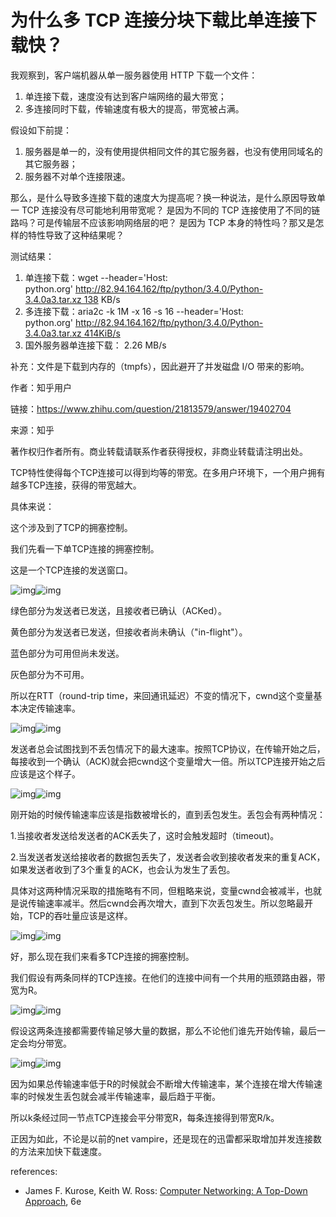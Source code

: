 # 为什么多 TCP 连接分块下载比单连接下载快？

我观察到，客户端机器从单一服务器使用 HTTP 下载一个文件：
1. 单连接下载，速度没有达到客户端网络的最大带宽；
2. 多连接同时下载，传输速度有极大的提高，带宽被占满。

假设如下前提：
1. 服务器是单一的，没有使用提供相同文件的其它服务器，也没有使用同域名的其它服务器；
2. 服务器不对单个连接限速。

那么，是什么导致多连接下载的速度大为提高呢？换一种说法，是什么原因导致单一 TCP 连接没有尽可能地利用带宽呢？
是因为不同的 TCP 连接使用了不同的链路吗？可是传输层不应该影响网络层的吧？
是因为 TCP 本身的特性吗？那又是怎样的特性导致了这种结果呢？

测试结果：
1. 单连接下载：wget --header='Host: python.org' http://82.94.164.162/ftp/python/3.4.0/Python-3.4.0a3.tar.xz 138 KB/s
2. 多连接下载：aria2c -k 1M -x 16 -s 16 --header='Host: python.org' http://82.94.164.162/ftp/python/3.4.0/Python-3.4.0a3.tar.xz 414KiB/s
3. 国外服务器单连接下载： 2.26 MB/s

补充：文件是下载到内存的（tmpfs），因此避开了并发磁盘 I/O 带来的影响。



作者：知乎用户

链接：https://www.zhihu.com/question/21813579/answer/19402704

来源：知乎

著作权归作者所有。商业转载请联系作者获得授权，非商业转载请注明出处。

TCP特性使得每个TCP连接可以得到均等的带宽。在多用户环境下，一个用户拥有越多TCP连接，获得的带宽越大。

具体来说：

这个涉及到了TCP的拥塞控制。

我们先看一下单TCP连接的拥塞控制。

这是一个TCP连接的发送窗口。

![img](https://pic3.zhimg.com/50/ac38d18e3cd9c7941bbd753fe37bbbba_hd.jpg)![img](https://pic3.zhimg.com/80/ac38d18e3cd9c7941bbd753fe37bbbba_hd.jpg)

绿色部分为发送者已发送，且接收者已确认（ACKed）。

黄色部分为发送者已发送，但接收者尚未确认（"in-flight"）。

蓝色部分为可用但尚未发送。

灰色部分为不可用。



所以在RTT（round-trip time，来回通讯延迟）不变的情况下，cwnd这个变量基本决定传输速率。

![img](https://pic1.zhimg.com/50/382de3cc7379025d169f7e3264368252_hd.jpg)![img](https://pic1.zhimg.com/80/382de3cc7379025d169f7e3264368252_hd.jpg)

发送者总会试图找到不丢包情况下的最大速率。按照TCP协议，在传输开始之后，每接收到一个确认（ACK)就会把cwnd这个变量增大一倍。所以TCP连接开始之后应该是这个样子。

![img](https://pic1.zhimg.com/50/d6eceab08d6e7e33b62f918502c2558d_hd.jpg)![img](https://pic1.zhimg.com/80/d6eceab08d6e7e33b62f918502c2558d_hd.jpg)

刚开始的时候传输速率应该是指数被增长的，直到丢包发生。丢包会有两种情况：

1.当接收者发送给发送者的ACK丢失了，这时会触发超时（timeout)。

2.当发送者发送给接收者的数据包丢失了，发送者会收到接收者发来的重复ACK，如果发送者收到了3个重复的ACK，也会认为发生了丢包。



具体对这两种情况采取的措施略有不同，但粗略来说，变量cwnd会被减半，也就是说传输速率减半。然后cwnd会再次增大，直到下次丢包发生。所以忽略最开始，TCP的吞吐量应该是这样。

![img](https://pic4.zhimg.com/50/931df6c47759a69e63cfd37c82594b21_hd.jpg)![img](https://pic4.zhimg.com/80/931df6c47759a69e63cfd37c82594b21_hd.jpg)

好，那么现在我们来看多TCP连接的拥塞控制。

我们假设有两条同样的TCP连接。在他们的连接中间有一个共用的瓶颈路由器，带宽为R。

![img](https://pic2.zhimg.com/50/91b2492e537591557e5009f814aefef2_hd.jpg)![img](https://pic2.zhimg.com/80/91b2492e537591557e5009f814aefef2_hd.jpg)

假设这两条连接都需要传输足够大量的数据，那么不论他们谁先开始传输，最后一定会均分带宽。

![img](https://pic1.zhimg.com/50/6dab723d3bbdffb03c748a1b69bba2df_hd.jpg)![img](https://pic1.zhimg.com/80/6dab723d3bbdffb03c748a1b69bba2df_hd.jpg)

因为如果总传输速率低于R的时候就会不断增大传输速率，某个连接在增大传输速率的时候发生丢包就会减半传输速率，最后趋于平衡。



所以k条经过同一节点TCP连接会平分带宽R，每条连接得到带宽R/k。

正因为如此，不论是以前的net vampire，还是现在的迅雷都采取增加并发连接数的方法来加快下载速度。

references:

- James F. Kurose, Keith W. Ross: [Computer Networking: A Top-Down Approach](https://link.zhihu.com/?target=http%3A//www.pearsonhighered.com/pearsonhigheredus/educator/product/products_detail.page%3Fisbn%3D9780132856201), 6e